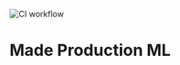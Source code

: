 ![CI workflow](https://github.com/made-ml-in-prod-2021/nickdndev/actions/workflows/python-app.yml/badge.svg)

# Made Production ML

